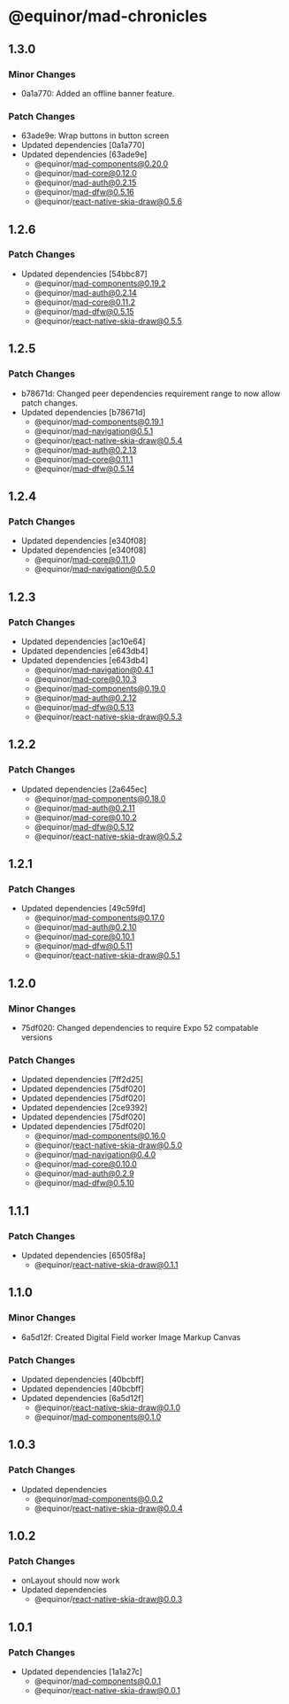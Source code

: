 # @equinor/mad-chronicles

## 1.3.0

### Minor Changes

- 0a1a770: Added an offline banner feature.

### Patch Changes

- 63ade9e: Wrap buttons in button screen
- Updated dependencies [0a1a770]
- Updated dependencies [63ade9e]
    - @equinor/mad-components@0.20.0
    - @equinor/mad-core@0.12.0
    - @equinor/mad-auth@0.2.15
    - @equinor/mad-dfw@0.5.16
    - @equinor/react-native-skia-draw@0.5.6

## 1.2.6

### Patch Changes

- Updated dependencies [54bbc87]
    - @equinor/mad-components@0.19.2
    - @equinor/mad-auth@0.2.14
    - @equinor/mad-core@0.11.2
    - @equinor/mad-dfw@0.5.15
    - @equinor/react-native-skia-draw@0.5.5

## 1.2.5

### Patch Changes

- b78671d: Changed peer dependencies requirement range to now allow patch changes.
- Updated dependencies [b78671d]
    - @equinor/mad-components@0.19.1
    - @equinor/mad-navigation@0.5.1
    - @equinor/react-native-skia-draw@0.5.4
    - @equinor/mad-auth@0.2.13
    - @equinor/mad-core@0.11.1
    - @equinor/mad-dfw@0.5.14

## 1.2.4

### Patch Changes

- Updated dependencies [e340f08]
- Updated dependencies [e340f08]
    - @equinor/mad-core@0.11.0
    - @equinor/mad-navigation@0.5.0

## 1.2.3

### Patch Changes

- Updated dependencies [ac10e64]
- Updated dependencies [e643db4]
- Updated dependencies [e643db4]
    - @equinor/mad-navigation@0.4.1
    - @equinor/mad-core@0.10.3
    - @equinor/mad-components@0.19.0
    - @equinor/mad-auth@0.2.12
    - @equinor/mad-dfw@0.5.13
    - @equinor/react-native-skia-draw@0.5.3

## 1.2.2

### Patch Changes

- Updated dependencies [2a645ec]
    - @equinor/mad-components@0.18.0
    - @equinor/mad-auth@0.2.11
    - @equinor/mad-core@0.10.2
    - @equinor/mad-dfw@0.5.12
    - @equinor/react-native-skia-draw@0.5.2

## 1.2.1

### Patch Changes

- Updated dependencies [49c59fd]
    - @equinor/mad-components@0.17.0
    - @equinor/mad-auth@0.2.10
    - @equinor/mad-core@0.10.1
    - @equinor/mad-dfw@0.5.11
    - @equinor/react-native-skia-draw@0.5.1

## 1.2.0

### Minor Changes

- 75df020: Changed dependencies to require Expo 52 compatable versions

### Patch Changes

- Updated dependencies [7ff2d25]
- Updated dependencies [75df020]
- Updated dependencies [75df020]
- Updated dependencies [2ce9392]
- Updated dependencies [75df020]
- Updated dependencies [75df020]
    - @equinor/mad-components@0.16.0
    - @equinor/react-native-skia-draw@0.5.0
    - @equinor/mad-navigation@0.4.0
    - @equinor/mad-core@0.10.0
    - @equinor/mad-auth@0.2.9
    - @equinor/mad-dfw@0.5.10

## 1.1.1

### Patch Changes

- Updated dependencies [6505f8a]
    - @equinor/react-native-skia-draw@0.1.1

## 1.1.0

### Minor Changes

- 6a5d12f: Created Digital Field worker Image Markup Canvas

### Patch Changes

- Updated dependencies [40bcbff]
- Updated dependencies [40bcbff]
- Updated dependencies [6a5d12f]
    - @equinor/react-native-skia-draw@0.1.0
    - @equinor/mad-components@0.1.0

## 1.0.3

### Patch Changes

- Updated dependencies
    - @equinor/mad-components@0.0.2
    - @equinor/react-native-skia-draw@0.0.4

## 1.0.2

### Patch Changes

- onLayout should now work
- Updated dependencies
    - @equinor/react-native-skia-draw@0.0.3

## 1.0.1

### Patch Changes

- Updated dependencies [1a1a27c]
    - @equinor/mad-components@0.0.1
    - @equinor/react-native-skia-draw@0.0.1
